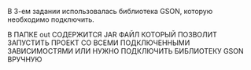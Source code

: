 В 3-ем задании использовалась библиотека GSON, которую необходимо подключить.

В ПАПКЕ out СОДЕРЖИТСЯ JAR ФАЙЛ КОТОРЫЙ ПОЗВОЛИТ ЗАПУСТИТЬ ПРОЕКТ СО ВСЕМИ
ПОДКЛЮЧЕННЫМИ ЗАВИСИМОСТЯМИ ИЛИ НУЖНО ПОДКЛЮЧИТЬ БИБЛИОТЕКУ GSON ВРУЧНУЮ